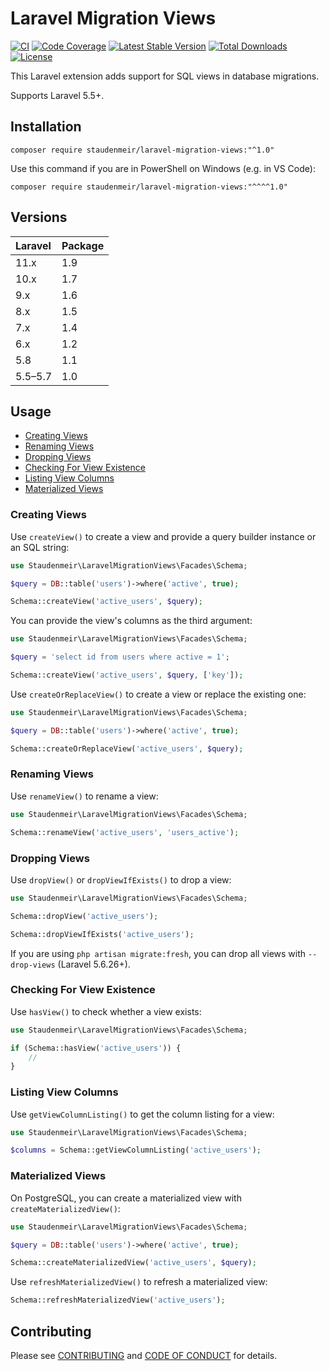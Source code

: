 # Laravel Migration Views

[![CI](https://github.com/staudenmeir/laravel-migration-views/actions/workflows/ci.yml/badge.svg)](https://github.com/staudenmeir/laravel-migration-views/actions/workflows/ci.yml?query=branch%3Amain)
[![Code Coverage](https://codecov.io/gh/staudenmeir/laravel-migration-views/graph/badge.svg?token=7YD2SRTL64)](https://codecov.io/gh/staudenmeir/laravel-migration-views)
[![Latest Stable Version](https://poser.pugx.org/staudenmeir/laravel-migration-views/v/stable)](https://packagist.org/packages/staudenmeir/laravel-migration-views)
[![Total Downloads](https://poser.pugx.org/staudenmeir/laravel-migration-views/downloads)](https://packagist.org/packages/staudenmeir/laravel-migration-views/stats)
[![License](https://poser.pugx.org/staudenmeir/laravel-migration-views/license)](https://github.com/staudenmeir/laravel-migration-views/blob/main/LICENSE)

This Laravel extension adds support for SQL views in database migrations.

Supports Laravel 5.5+.
 
## Installation

    composer require staudenmeir/laravel-migration-views:"^1.0"

Use this command if you are in PowerShell on Windows (e.g. in VS Code):

    composer require staudenmeir/laravel-migration-views:"^^^^1.0"

## Versions

| Laravel | Package |
|:--------|:--------|
| 11.x    | 1.9     |
| 10.x    | 1.7     |
| 9.x     | 1.6     |
| 8.x     | 1.5     |
| 7.x     | 1.4     |
| 6.x     | 1.2     |
| 5.8     | 1.1     |
| 5.5–5.7 | 1.0     |

## Usage

- [Creating Views](#creating-views)
- [Renaming Views](#renaming-views)
- [Dropping Views](#dropping-views)
- [Checking For View Existence](#checking-for-view-existence)
- [Listing View Columns](#listing-view-columns)
- [Materialized Views](#materialized-views)

### Creating Views

Use `createView()` to create a view and provide a query builder instance or an SQL string:

```php
use Staudenmeir\LaravelMigrationViews\Facades\Schema;

$query = DB::table('users')->where('active', true);

Schema::createView('active_users', $query);
```

You can provide the view's columns as the third argument:

```php
use Staudenmeir\LaravelMigrationViews\Facades\Schema;

$query = 'select id from users where active = 1';

Schema::createView('active_users', $query, ['key']);
```

Use `createOrReplaceView()` to create a view or replace the existing one:

```php
use Staudenmeir\LaravelMigrationViews\Facades\Schema;

$query = DB::table('users')->where('active', true); 

Schema::createOrReplaceView('active_users', $query);
```

### Renaming Views

Use `renameView()` to rename a view:

```php
use Staudenmeir\LaravelMigrationViews\Facades\Schema;

Schema::renameView('active_users', 'users_active');
```

### Dropping Views

Use `dropView()` or `dropViewIfExists()` to drop a view:

```php
use Staudenmeir\LaravelMigrationViews\Facades\Schema;

Schema::dropView('active_users');

Schema::dropViewIfExists('active_users');
```

If you are using `php artisan migrate:fresh`, you can drop all views with `--drop-views` (Laravel 5.6.26+).

### Checking For View Existence

Use `hasView()` to check whether a view exists:

```php
use Staudenmeir\LaravelMigrationViews\Facades\Schema;

if (Schema::hasView('active_users')) {
    //
}
```

### Listing View Columns

Use `getViewColumnListing()` to get the column listing for a view:

```php
use Staudenmeir\LaravelMigrationViews\Facades\Schema;

$columns = Schema::getViewColumnListing('active_users');
```

### Materialized Views

On PostgreSQL, you can create a materialized view with `createMaterializedView()`:

```php
use Staudenmeir\LaravelMigrationViews\Facades\Schema;

$query = DB::table('users')->where('active', true);

Schema::createMaterializedView('active_users', $query);
```

Use `refreshMaterializedView()` to refresh a materialized view:

```php
Schema::refreshMaterializedView('active_users');
```

## Contributing

Please see [CONTRIBUTING](.github/CONTRIBUTING.md) and [CODE OF CONDUCT](.github/CODE_OF_CONDUCT.md) for details.
